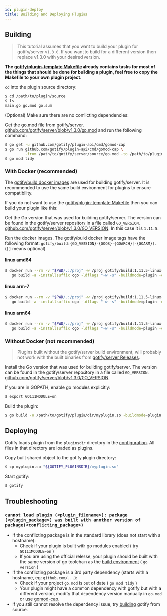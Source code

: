 ```yaml
---
id: plugin-deploy
title: Building and Deploying Plugins
---
```


## Building

> This tutorial assumes that you want to build your plugin for gotify/server `v1.3.0`. If you want to build for a different
> version then replace v1.3.0 with your desired version.

**The [gotify/plugin-template Makefile](https://github.com/gotify/plugin-template/blob/master/Makefile) already contains
tasks for most of the things that should be done for building a plugin, feel free to copy the Makefile to your own plugin project.**

`cd` into the plugin source directory:

```bash
$ cd /path/to/plugin/source
$ ls
main.go go.mod go.sum
```

(Optional) Make sure there are no conflicting dependencies:

Get the go.mod file from gotify/server.
[github.com/gotify/server/blob/v1.3.0/go.mod](https://github.com/gotify/server/blob/v1.3.0/go.mod) and run the following command:

```bash
$ go get -u github.com/gotify/plugin-api/cmd/gomod-cap
$ go run github.com/gotify/plugin-api/cmd/gomod-cap \
         -from /path/to/gotify/server/source/go.mod -to /path/to/plugin/source/go.mod
$ go mod tidy
```

### With Docker (recommended)

The [gotify/build docker images](https://github.com/gotify/build) are used for building gotify/server. It is recommended
to use the same build environment for plugins to ensure compatibility.

If you do not want to use the [gotify/plugin-template Makefile](https://github.com/gotify/plugin-template/blob/master/Makefile)
then you can build your plugin like this:

Get the Go version that was used for building gotify/server. The version can be found in the gotify/server repository
in a file called `GO_VERSION`. [github.com/gotify/server/blob/v1.3.0/GO_VERSION](https://github.com/gotify/server/blob/v1.3.0/GO_VERSION).
In this case it is `1.11.5`.

Run the docker images. The gotify/build docker image tags have the following format:
`gotify/build:{GO_VERSION}-{GOOS}-{GOARCH}[-{GOARM}]`. (`[]` means optional)

#### linux amd64

```bash
$ docker run --rm -v "$PWD/.:/proj" -w /proj gotify/build:1.11.5-linux-amd64 \
   go build -a -installsuffix cgo -ldflags "-w -s" -buildmode=plugin -o yourplugin-amd64.so /proj
```

#### linux arm-7

```bash
$ docker run --rm -v "$PWD/.:/proj" -w /proj gotify/build:1.11.5-linux-arm-7 \
   go build -a -installsuffix cgo -ldflags "-w -s" -buildmode=plugin -o yourplugin-arm-7.so /proj
```

#### linux arm64

```bash
$ docker run --rm -v "$PWD/.:/proj" -w /proj gotify/build:1.11.5-linux-arm64 \
   go build -a -installsuffix cgo -ldflags "-w -s" -buildmode=plugin -o yourplugin-arm64.so /proj
```

### Without Docker (not recommended)

> Plugins built without the gotify/server build environment, will probably not work with the built binaries from
> [gotify/server Releases](https://github.com/gotify/server/releases).

Install the Go version that was used for building gotify/server. The version can be found in the gotify/server repository
in a file called `GO_VERSION`. [github.com/gotify/server/blob/v1.3.0/GO_VERSION](https://github.com/gotify/server/blob/v1.3.0/GO_VERSION).

If you are in GOPATH, enable go modules explicitly:

```bash
$ export GO111MODULE=on
```

Build the plugin:

```bash
$ go build -o /path/to/gotify/plugin/dir/myplugin.so -buildmode=plugin
```

## Deploying

Gotify loads plugin from the `pluginsdir` directory in the [configuration](configuration.md). All files in that directory are loaded as plugins.

Copy built shared object to the gotify plugin directory:

```bash
$ cp myplugin.so "${GOTIFY_PLUGINSDIR}/myplugin.so"
```

Start gotify:

```bash
$ gotify
```

## Troubleshooting

### `cannot load plugin (<plugin_filename>): package (<plugin_package>) was built with another version of package(<conflicting_package>)`

- If the conflicting package is in the standard library (does not start with a hostname):
  - Check if your plugin is built with go modules enabled ( try `GO111MODULE=on` )
  - If you are using the official release, your plugin should be built with the same version of go toolchain as the [build environment](https://travis-ci.org/gotify/server) ( `go version` )
- If the conflicting package is a 3rd party dependency (starts with a hostname, eg: `github.com/...`):
  - Check if your project `go.mod` is out of date ( `go mod tidy` )
  - Your plugin might have a common dependency with gotify but with a different version, modify that dependency version manually in `go.mod` or use [gomod-cap](https://github.com/gotify/plugin-api/#githubcomgotifycmdgomod-cap).
- If you still cannot resolve the dependency issue, try [building](installation.md#source) gotify from source.
